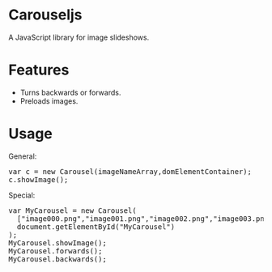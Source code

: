 Carouseljs
=======

A JavaScript library for image slideshows.

Features
=======

* Turns backwards or forwards.
* Preloads images.

Usage
=======

General:

<pre>
var c = new Carousel(imageNameArray,domElementContainer);
c.showImage();
</pre>

Special:

<pre>
var MyCarousel = new Carousel(
  ["image000.png","image001.png","image002.png","image003.png"],
  document.getElementById("MyCarousel")
);
MyCarousel.showImage();
MyCarousel.forwards();
MyCarousel.backwards();
</pre>
